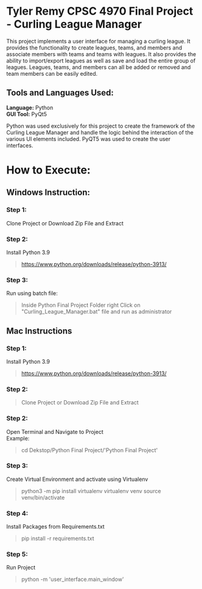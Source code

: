 # Tyler Remy CPSC 4970 Final Project - Curling League Manager
This project implements a user interface for managing a curling league. It provides the functionality to create leagues, teams, and members and associate members with teams and teams with leagues. 
It also provides the ability to import/export leagues as well as save and load the entire group of leagues. Leagues, teams, and members can all be added or removed and team members can be easily edited.

## Tools and Languages Used:

**Language:** Python</br>
**GUI Tool:** PyQt5

Python was used exclusively for this project to create the framework of the Curling League Manager and handle the logic behind the interaction of the various UI elements included. PyQT5 was used to create the user interfaces.

# How to Execute:
## Windows Instruction:

### Step 1:
Clone Project or Download Zip File and Extract

### Step 2:
Install Python 3.9
>https://www.python.org/downloads/release/python-3913/

### Step 3:
Run using batch file:
> Inside Python Final Project Folder right Click on "Curling_League_Manager.bat" file and run as administrator


## Mac Instructions

### Step 1:
Install Python 3.9
>https://www.python.org/downloads/release/python-3913/

### Step 2:
>Clone Project or Download Zip File and Extract

### Step 2:
Open Terminal and Navigate to Project</br>
Example:
> cd Dekstop/Python Final Project/'Python Final Project'

### Step 3:
Create Virtual Environment and activate using Virtualenv
>python3 -m pip install virtualenv
>virtualenv venv
>source venv/bin/activate

### Step 4:
Install Packages from Requirements.txt
>pip install -r requirements.txt

### Step 5:
Run Project
> python -m 'user_interface.main_window'


